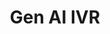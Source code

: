 ---
layout: portfolio
type: project
title: Gen AI IVR
description: Blahbity blahbity blah
keys:
  project: RocketIVR
  company: rocket
year: 2024
tags: ['IVR', 'gen ai', 'artificial intelligence', 'conversational ai', 'leadership', 'personalization', 'product design']
preview:
    title: Gen AI IVR
    description: 'Rethinking the lead form to include AI, chat, and personalization. Significantly improving the experience and directly increasing lead conversion and revenue.'
    sizzle: 'Rethinking the lead form to include AI, chat, and personalization. Significantly improving the experience and directly increasing lead conversion and revenue.'
---